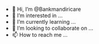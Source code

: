- 👋 Hi, I’m @Bankmandiricare
- 👀 I’m interested in ...
- 🌱 I’m currently learning ...
- 💞️ I’m looking to collaborate on ...
- 📫 How to reach me ...

<!---
Bankmandiricare/Bankmandiricare is a ✨ special ✨ repository because its `README.md` (this file) appears on your GitHub profile.
You can click the Preview link to take a look at your changes.
--->
